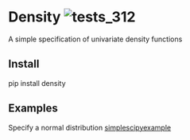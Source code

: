 # Density ![tests_312](https://github.com/microprediction/density/workflows/tests_312/badge.svg)
A simple specification of univariate density functions

## Install

   pip install density 
   
## Examples

Specify a normal distribution [simplescipyexample](https://github.com/microprediction/density/blob/main/examples/simplescipyexample.py)


